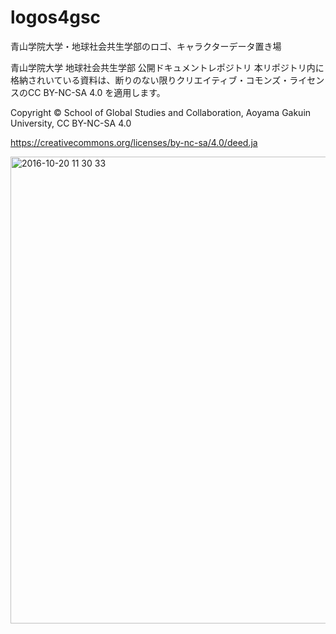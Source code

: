 # logos4gsc
青山学院大学・地球社会共生学部のロゴ、キャラクターデータ置き場


青山学院大学 地球社会共生学部 公開ドキュメントレポジトリ
本リポジトリ内に格納されいている資料は、断りのない限りクリエイティブ・コモンズ・ライセンスのCC BY-NC-SA 4.0 を適用します。

Copyright © School of Global Studies and Collaboration, Aoyama Gakuin University, CC BY-NC-SA 4.0

https://creativecommons.org/licenses/by-nc-sa/4.0/deed.ja



<img width="747" alt="2016-10-20 11 30 33" src="https://cloud.githubusercontent.com/assets/416977/19544310/f7742abe-96b8-11e6-918a-9c68024b1946.png">
